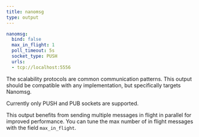 ```yaml
---
title: nanomsg
type: output
---
```


```yaml
nanomsg:
  bind: false
  max_in_flight: 1
  poll_timeout: 5s
  socket_type: PUSH
  urls:
  - tcp://localhost:5556
```

The scalability protocols are common communication patterns. This output should
be compatible with any implementation, but specifically targets Nanomsg.

Currently only PUSH and PUB sockets are supported.

This output benefits from sending multiple messages in flight in parallel for
improved performance. You can tune the max number of in flight messages with the
field `max_in_flight`.



